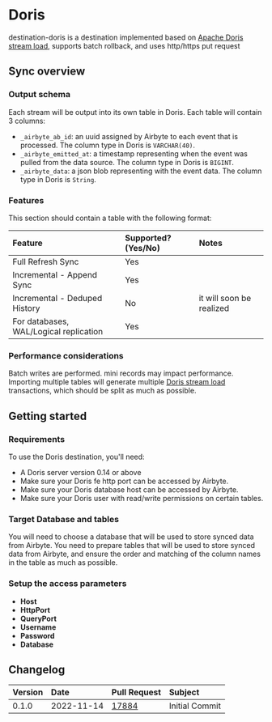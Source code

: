 # Doris

destination-doris is a destination implemented based on [Apache Doris stream load](https://doris.apache.org/docs/dev/data-operate/import/import-way/stream-load-manual), supports batch rollback, and uses http/https put request

## Sync overview

### Output schema

Each stream will be output into its own table in Doris. Each table will contain 3 columns:

- `_airbyte_ab_id`: an uuid assigned by Airbyte to each event that is processed. The column type in Doris is `VARCHAR(40)`.
- `_airbyte_emitted_at`: a timestamp representing when the event was pulled from the data source. The column type in Doris is `BIGINT`.
- `_airbyte_data`: a json blob representing with the event data. The column type in Doris is `String`.

### Features

This section should contain a table with the following format:

| Feature                                | Supported?(Yes/No) | Notes                    |
| :------------------------------------- | :----------------- | :----------------------- |
| Full Refresh Sync                      | Yes                |                          |
| Incremental - Append Sync              | Yes                |                          |
| Incremental - Deduped History          | No                 | it will soon be realized |
| For databases, WAL/Logical replication | Yes                |                          |

### Performance considerations

Batch writes are performed. mini records may impact performance.
Importing multiple tables will generate multiple [Doris stream load](https://doris.apache.org/docs/dev/data-operate/import/import-way/stream-load-manual) transactions, which should be split as much as possible.

## Getting started

### Requirements

To use the Doris destination, you'll need:

- A Doris server version 0.14 or above
- Make sure your Doris fe http port can be accessed by Airbyte.
- Make sure your Doris database host can be accessed by Airbyte.
- Make sure your Doris user with read/write permissions on certain tables.

### Target Database and tables

You will need to choose a database that will be used to store synced data from Airbyte.
You need to prepare tables that will be used to store synced data from Airbyte, and ensure the order and matching of the column names in the table as much as possible.

### Setup the access parameters

- **Host**
- **HttpPort**
- **QueryPort**
- **Username**
- **Password**
- **Database**

## Changelog

| Version | Date       | Pull Request                                             | Subject        |
| :------ | :--------- | :------------------------------------------------------- | :------------- |
| 0.1.0   | 2022-11-14 | [17884](https://github.com/airbytehq/airbyte/pull/17884) | Initial Commit |
